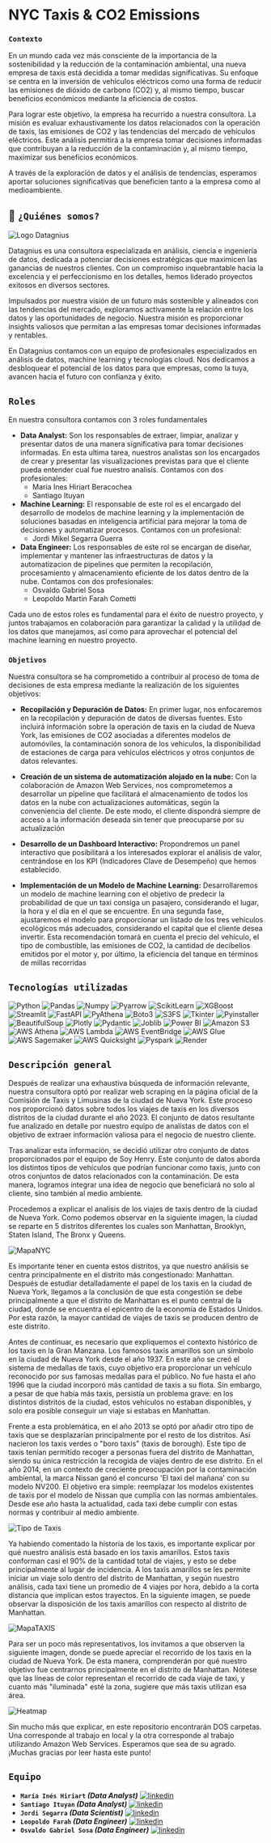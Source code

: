 # **NYC Taxis & CO2 Emissions**


### `Contexto`


En un mundo cada vez más consciente de la importancia de la sostenibilidad y la reducción de la contaminación ambiental, una nueva empresa de taxis está decidida a tomar medidas significativas. Su enfoque se centra en la inversión de vehículos eléctricos como una forma de reducir las emisiones de dióxido de carbono (CO2) y, al mismo tiempo, buscar beneficios económicos mediante la eficiencia de costos.

Para lograr este objetivo, la empresa ha recurrido a nuestra consultora. La misión es evaluar exhaustivamente los datos relacionados con la operación de taxis, las emisiones de CO2 y las tendencias del mercado de vehículos eléctricos. Este análisis permitirá a la empresa tomar decisiones informadas que contribuyan a la reducción de la contaminación y, al mismo tiempo, maximizar sus beneficios económicos.

A través de la exploración de datos y el análisis de tendencias, esperamos aportar soluciones significativas que beneficien tanto a la empresa como al medioambiente.



## 🚀 `¿Quiénes somos?`


![Logo Datagnius](1-Local/Datasets/4-Extras/datagnius_jpg.jpg)


Datagnius es una consultora especializada en análisis, ciencia e ingeniería de datos, dedicada a potenciar decisiones estratégicas que maximicen las ganancias de nuestros clientes. Con un compromiso inquebrantable hacia la excelencia y el perfeccionismo en los detalles, hemos liderado proyectos exitosos en diversos sectores.

Impulsados por nuestra visión de un futuro más sostenible y alineados con las tendencias del mercado, exploramos activamente la relación entre los datos y las oportunidades de negocio. Nuestra misión es proporcionar insights valiosos que permitan a las empresas tomar decisiones informadas y rentables.

En Datagnius contamos con un equipo de profesionales especializados en análisis de datos, machine learning y tecnologías cloud. Nos dedicamos a desbloquear el potencial de los datos para que empresas, como la tuya, avancen hacia el futuro con confianza y éxito.


## `Roles`


En nuestra consultora contamos con 3 roles fundamentales
 - **Data Analyst:** Son los responsables de extraer, limpiar, analizar y presentar datos de una manera significativa para tomar decisiones informadas. En esta ultima tarea, nuestros analistas son los encargados de crear y presentar las visualizaciones previstas para que el cliente pueda entender cual fue nuestro analisis. 
 Contamos con dos profesionales:
    - Maria Ines Hiriart Beracochea
    - Santiago Ituyan
 - **Machine Learning:** El responsable de este rol es el encargado del desarrollo de modelos de machine learning y la implementación de soluciones basadas en inteligencia artificial para mejorar la toma de decisiones y automatizar procesos.
 Contamos con un profesional:
    - Jordi Mikel Segarra Guerra
- **Data Engineer:** Los responsables de este rol se encargan de diseñar, implementar y mantener las infraestructuras de datos y la automatizacion de pipelines que permiten la recopilación, procesamiento y almacenamiento eficiente de los datos dentro de la nube.
Contamos con dos profesionales:
    - Osvaldo Gabriel Sosa
    - Leopoldo Martin Farah Cometti

Cada uno de estos roles es fundamental para el éxito de nuestro proyecto, y juntos trabajamos en colaboración para garantizar la calidad y la utilidad de los datos que manejamos, así como para aprovechar el potencial del machine learning en nuestro proyecto.
    

### `Objetivos`


Nuestra consultora se ha comprometido a contribuir al proceso de toma de decisiones de esta empresa mediante la realización de los siguientes objetivos:

- **Recopilación y Depuración de Datos:** En primer lugar, nos enfocaremos en la recopilación y depuración de datos de diversas fuentes. Esto incluirá información sobre la operación de taxis en la ciudad de Nueva York, las emisiones de CO2 asociadas a diferentes modelos de automóviles, la contaminación sonora de los vehiculos, la disponibilidad de estaciones de carga para vehículos eléctricos y otros conjuntos de datos relevantes.

- **Creación de un sistema de automatización alojado en la nube:** Con la colaboración de Amazon Web Services, nos comprometemos a desarrollar un pipeline que facilitará el almacenamiento de todos los datos en la nube con actualizaciones automáticas, según la conveniencia del cliente. De este modo, el cliente dispondrá siempre de acceso a la información deseada sin tener que preocuparse por su actualización

- **Desarrollo de un Dashboard Interactivo:** Propondremos un panel interactivo que posibilitará a los interesados explorar el análisis de valor, centrándose en los KPI (Indicadores Clave de Desempeño) que hemos establecido.

- **Implementación de un Modelo de Machine Learning:** Desarrollaremos un modelo de machine learning con el objetivo de predecir la probabilidad de que un taxi consiga un pasajero, considerando el lugar, la hora y el día en el que se encuentre. En una segunda fase, ajustaremos el modelo para proporcionar un listado de los tres vehículos ecológicos más adecuados, considerando el capital que el cliente desea invertir. Esta recomendación tomará en cuenta el precio del vehículo, el tipo de combustible, las emisiones de CO2, la cantidad de decibelios emitidos por el motor y, por último, la eficiencia del tanque en términos de millas recorridas


## `Tecnologías utilizadas`


![Python](https://img.shields.io/badge/Python-black?style=flat&logo=python)
![Pandas](https://img.shields.io/badge/Pandas-black?style=flat&logo=pandas)
![Numpy](https://img.shields.io/badge/Numpy-black?style=flat&logo=Numpy)
![Pyarrow](https://img.shields.io/badge/Pyarrow-black?style=flat&logo=python&logoColor=white)
![ScikitLearn](https://img.shields.io/badge/ScikitLearn-black?style=flat&logo=Scikit-Learn)
![XGBoost](https://img.shields.io/badge/XGBoost-black?style=flat&logo=scikit-learn)
![Streamlit](https://img.shields.io/badge/Streamlit-black?style=flat&logo=streamlit)
![FastAPI](https://img.shields.io/badge/FastAPI-black?style=flat&logo=fastapi)
![PyAthena](https://img.shields.io/badge/PyAthena-black?style=flat&logo=python&logoColor=purple)
![Boto3](https://img.shields.io/badge/Boto3-black?style=flat&logo=AWS%20Organizations)
![S3FS](https://img.shields.io/badge/S3FS-black?style=flat&logo=AMAZON%20S3&logoColor=white)
![Tkinter](https://img.shields.io/badge/Tkinter-black?style=flat&logo=python&logoColor=white)
![Pyinstaller](https://img.shields.io/badge/Pyinstaller-black?style=flat&logo=python&logoColor=white)
![BeautifulSoup](https://img.shields.io/badge/BeautifulSoup-black?style=flat&logo=coffeescript)
![Plotly](https://img.shields.io/badge/Plotly-black?style=flat&logo=plotly)
![Pydantic](https://img.shields.io/badge/Pydantic-black?style=flat&logo=pydantic)
![Joblib](https://img.shields.io/badge/Joblib-black?style=flat&logo=Python)
![Power BI](https://img.shields.io/badge/Power%20BI-black?style=flat&logo=Power%20bi)
![Amazon S3](https://img.shields.io/badge/AWS%20S3-black?style=flat&logo=Amazon%20S3)
![AWS Athena](https://img.shields.io/badge/AWS%20Athena-black?style=flat&logo=Amazon%20AWS&logoColor=purple)
![AWS Lambda](https://img.shields.io/badge/AWS%20Lambda-black?style=flat&logo=AWS%20lambda)
![AWS EventBridge](https://img.shields.io/badge/AWS%20EventBridge-black?style=flat&logo=aws%20lambda&logoColor=%20pink)
![AWS Glue](https://img.shields.io/badge/AWS%20Glue-black?style=flat&logo=AWS%20OrganizationS&logoColor=blue)
![AWS Sagemaker](https://img.shields.io/badge/AWS%20Sagemaker-black?style=flat&logo=AmazonAWS&logoColor=green)
![AWS Quicksight](https://img.shields.io/badge/AWS%20Quicksight-black?style=flat&logo=AmazonAWS&logoColor=yellow)
![Pyspark](https://img.shields.io/badge/Pyspark-black?style=flat&logo=apache%20spark)
![Render](https://img.shields.io/badge/Render-black?style=flat&logo=RENDER)


## `Descripción general`

Después de realizar una exhaustiva búsqueda de información relevante, nuestra consultora optó por realizar web scraping en la página oficial de la Comisión de Taxis y Limusinas de la ciudad de Nueva York. Este proceso nos proporcionó datos sobre todos los viajes de taxis en los diversos distritos de la ciudad durante el año 2023. El conjunto de datos resultante fue analizado en detalle por nuestro equipo de analistas de datos con el objetivo de extraer información valiosa para el negocio de nuestro cliente.

Tras analizar esta información, se decidió utilizar otro conjunto de datos proporcionados por el equipo de Soy Henry. Este conjunto de datos aborda los distintos tipos de vehículos que podrían funcionar como taxis, junto con otros conjuntos de datos relacionados con la contaminación. De esta manera, logramos integrar una idea de negocio que beneficiará no solo al cliente, sino también al medio ambiente.

Procedemos a explicar el analisis de los viajes de taxis dentro de la ciudad de Nueva York. Como podemos observar en la siguiente imagen, la ciudad se reparte en 5 distritos diferentes los cuales son Manhattan, Brooklyn, Staten Island, The Bronx y Queens.
 
![MapaNYC](1-Local/Datasets/4-Extras/mapaNYC.jpg)

Es importante tener en cuenta estos distritos, ya que nuestro análisis se centra principalmente en el distrito más congestionado: Manhattan. Después de estudiar detalladamente el papel de los taxis en la ciudad de Nueva York, llegamos a la conclusión de que esta congestión se debe principalmente a que el distrito de Manhattan es el punto central de la ciudad, donde se encuentra el epicentro de la economía de Estados Unidos. Por esta razón, la mayor cantidad de viajes de taxis se producen dentro de este distrito.

Antes de continuar, es necesario que expliquemos el contexto histórico de los taxis en la Gran Manzana. Los famosos taxis amarillos son un símbolo en la ciudad de Nueva York desde el año 1937. En este año se creó el sistema de medallas de taxis, cuyo objetivo era proporcionar un vehículo reconocido por sus famosas medallas para el público. No fue hasta el año 1996 que la ciudad incorporó más cantidad de taxis a su flota. Sin embargo, a pesar de que había más taxis, persistía un problema grave: en los distintos distritos de la ciudad, estos vehículos no estaban disponibles, y solo era posible conseguir un viaje si estabas en Manhattan.

Frente a esta problemática, en el año 2013 se optó por añadir otro tipo de taxis que se desplazarían principalmente por el resto de los distritos. Así nacieron los taxis verdes o "boro taxis" (taxis de borough). Este tipo de taxis tenían permitido recoger a personas fuera del distrito de Manhattan, siendo su única restricción la recogida de viajes dentro de ese distrito. En el año 2014, en un contexto de creciente preocupación por la contaminación ambiental, la marca Nissan ganó el concurso 'El taxi del mañana' con su modelo NV200. El objetivo era simple: reemplazar los modelos existentes de taxis por el modelo de Nissan que cumplía con las normas ambientales. Desde ese año hasta la actualidad, cada taxi debe cumplir con estas normas y contribuir al medio ambiente.

![Tipo de Taxis](1-Local/Datasets/4-Extras/TipotaxiNYC.jpeg)

Ya habiendo comentado la historia de los taxis, es importante explicar por qué nuestro análisis está basado en los taxis amarillos. Estos taxis conforman casi el 90% de la cantidad total de viajes, y esto se debe principalmente al lugar de incidencia. A los taxis amarillos se les permite iniciar un viaje solo dentro del distrito de Manhattan, y según nuestro análisis, cada taxi tiene un promedio de 4 viajes por hora, debido a la corta distancia que implican estos trayectos. En la siguiente imagen, se puede observar la disposición de los taxis amarillos con respecto al distrito de Manhattan.

![MapaTAXIS](1-Local/Datasets/4-Extras/mapaNYC.jpeg)

Para ser un poco más representativos, los invitamos a que observen la siguiente imagen, donde se puede apreciar el recorrido de los taxis en la ciudad de Nueva York. De esta manera, comprenderán por qué nuestro objetivo fue centrarnos principalmente en el distrito de Manhattan. Nótese que las líneas de color representan el recorrido de cada viaje de taxi, y cuanto más "iluminada" esté la zona, sugiere que más taxis utilizan esa área. 

![Heatmap](1-Local/Datasets/4-Extras/HeatmapNYC.jpeg)

Sin mucho más que explicar, en este repositorio encontrarán DOS carpetas. Una corresponde al trabajo en local y la otra corresponde al trabajo utilizando Amazon Web Services. Esperamos que sea de su agrado. ¡Muchas gracias por leer hasta este punto!


## `Equipo`

* **`María Inés Hiriart` _(Data Analyst)_**   [![linkedin](https://img.shields.io/badge/linkedin-0077B5?style=for-the-badge&logo=linkedin&logoColor=white)](https://www.linkedin.com/in/mhiriart/)
* **`Santiago Ituyan` _(Data Analyst)_**   [![linkedin](https://img.shields.io/badge/linkedin-0077B5?style=for-the-badge&logo=linkedin&logoColor=white)](https://www.linkedin.com/in/santiago-ituyan-a3274613a/)
* **`Jordi Segarra` _(Data Scientist)_**   [![linkedin](https://img.shields.io/badge/linkedin-0077B5?style=for-the-badge&logo=linkedin&logoColor=white)](https://www.linkedin.com/in/jordi-segarra-031676238/)
* **`Leopoldo Farah` _(Data Engineer)_**   [![linkedin](https://img.shields.io/badge/linkedin-0077B5?style=for-the-badge&logo=linkedin&logoColor=white)](https://www.linkedin.com/in/leopoldo-farah-618b00271/)
* **`Osvaldo Gabriel Sosa` _(Data Engineer)_**   [![linkedin](https://img.shields.io/badge/linkedin-0077B5?style=for-the-badge&logo=linkedin&logoColor=white)](https://www.linkedin.com/in/gabriel-sosa26/)